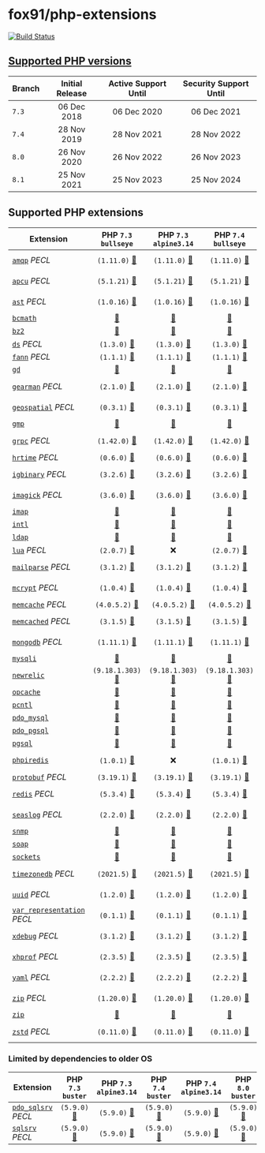 # fox91/php-extensions

[![Build Status](https://github.com/fox91/docker-php-extensions/actions/workflows/ci.yaml/badge.svg)](https://github.com/fox91/docker-php-extensions/actions/workflows/ci.yaml)

## [Supported PHP versions](https://www.php.net/supported-versions.php)

Branch | Initial Release | Active Support Until | Security Support Until
-------|:---------------:|:--------------------:|:----------------------:
`7.3` | 06 Dec 2018 | 06 Dec 2020 | 06 Dec 2021
`7.4` | 28 Nov 2019 | 28 Nov 2021 | 28 Nov 2022
`8.0` | 26 Nov 2020 | 26 Nov 2022 | 26 Nov 2023
`8.1` | 25 Nov 2021 | 25 Nov 2023 | 25 Nov 2024

## Supported PHP extensions

Extension | PHP `7.3` `bullseye` | PHP `7.3` `alpine3.14` | PHP `7.4` `bullseye` | PHP `7.4` `alpine3.14` | PHP `8.0` `bullseye` | PHP `8.0` `alpine3.14` | PHP `8.1` `bullseye` | PHP `8.1` `alpine3.14`
----------|:--------------------:|:----------------------:|:--------------------:|:----------------------:|:--------------------:|:----------------------:|:--------------------:|-----------------------:
[`amqp`](https://pecl.php.net/package/amqp) _PECL_ | `(1.11.0)` [:whale:](7.3/bullseye/pecl_amqp/Dockerfile) | `(1.11.0)` [:whale:](7.3/alpine3.14/pecl_amqp/Dockerfile) | `(1.11.0)` [:whale:](7.4/bullseye/pecl_amqp/Dockerfile) | `(1.11.0)` [:whale:](7.4/alpine3.14/pecl_amqp/Dockerfile) | `(1.11.0)` [:whale:](8.0/bullseye/pecl_amqp/Dockerfile) | `(1.11.0)` [:whale:](8.0/alpine3.14/pecl_amqp/Dockerfile) | `(1.11.0)` [:whale:](8.1/bullseye/pecl_amqp/Dockerfile) | `(1.11.0)` [:whale:](8.1/alpine3.14/pecl_amqp/Dockerfile)
[`apcu`](https://pecl.php.net/package/apcu) _PECL_ | `(5.1.21)` [:whale:](7.3/bullseye/pecl_apcu/Dockerfile) | `(5.1.21)` [:whale:](7.3/alpine3.14/pecl_apcu/Dockerfile) | `(5.1.21)` [:whale:](7.4/bullseye/pecl_apcu/Dockerfile) | `(5.1.21)` [:whale:](7.4/alpine3.14/pecl_apcu/Dockerfile) | `(5.1.21)` [:whale:](8.0/bullseye/pecl_apcu/Dockerfile) | `(5.1.21)` [:whale:](8.0/alpine3.14/pecl_apcu/Dockerfile) | `(5.1.21)` [:whale:](8.1/bullseye/pecl_apcu/Dockerfile) | `(5.1.21)` [:whale:](8.1/alpine3.14/pecl_apcu/Dockerfile)
[`ast`](https://pecl.php.net/package/ast) _PECL_ | `(1.0.16)` [:whale:](7.3/bullseye/pecl_ast/Dockerfile) | `(1.0.16)` [:whale:](7.3/alpine3.14/pecl_ast/Dockerfile) | `(1.0.16)` [:whale:](7.4/bullseye/pecl_ast/Dockerfile) | `(1.0.16)` [:whale:](7.4/alpine3.14/pecl_ast/Dockerfile) | `(1.0.16)` [:whale:](8.0/bullseye/pecl_ast/Dockerfile) | `(1.0.16)` [:whale:](8.0/alpine3.14/pecl_ast/Dockerfile) | `(1.0.16)` [:whale:](8.1/bullseye/pecl_ast/Dockerfile) | `(1.0.16)` [:whale:](8.1/alpine3.14/pecl_ast/Dockerfile)
[`bcmath`](https://php.net/bcmath) | [:whale:](7.3/bullseye/bcmath/Dockerfile) | [:whale:](7.3/alpine3.14/bcmath/Dockerfile) | [:whale:](7.4/bullseye/bcmath/Dockerfile) | [:whale:](7.4/alpine3.14/bcmath/Dockerfile) | [:whale:](8.0/bullseye/bcmath/Dockerfile) | [:whale:](8.0/alpine3.14/bcmath/Dockerfile) | [:whale:](8.1/bullseye/bcmath/Dockerfile) | [:whale:](8.1/alpine3.14/bcmath/Dockerfile)
[`bz2`](https://php.net/bz2) | [:whale:](7.3/bullseye/bz2/Dockerfile) | [:whale:](7.3/alpine3.14/bz2/Dockerfile) | [:whale:](7.4/bullseye/bz2/Dockerfile) | [:whale:](7.4/alpine3.14/bz2/Dockerfile) | [:whale:](8.0/bullseye/bz2/Dockerfile) | [:whale:](8.0/alpine3.14/bz2/Dockerfile) | [:whale:](8.1/bullseye/bz2/Dockerfile) | [:whale:](8.1/alpine3.14/bz2/Dockerfile)
[`ds`](https://pecl.php.net/package/ds) _PECL_ | `(1.3.0)` [:whale:](7.3/bullseye/pecl_ds/Dockerfile) | `(1.3.0)` [:whale:](7.3/alpine3.14/pecl_ds/Dockerfile) | `(1.3.0)` [:whale:](7.4/bullseye/pecl_ds/Dockerfile) | `(1.3.0)` [:whale:](7.4/alpine3.14/pecl_ds/Dockerfile) | `(1.3.0)` [:whale:](8.0/bullseye/pecl_ds/Dockerfile) | `(1.3.0)` [:whale:](8.0/alpine3.14/pecl_ds/Dockerfile) | :x: | :x:
[`fann`](https://pecl.php.net/package/fann) _PECL_ | `(1.1.1)` [:whale:](7.3/bullseye/pecl_fann/Dockerfile) | `(1.1.1)` [:whale:](7.3/alpine3.14/pecl_fann/Dockerfile) | `(1.1.1)` [:whale:](7.4/bullseye/pecl_fann/Dockerfile) | `(1.1.1)` [:whale:](7.4/alpine3.14/pecl_fann/Dockerfile) | `(1.2.0RC1)` [:whale:](8.0/bullseye/pecl_fann/Dockerfile) | `(1.2.0RC1)` [:whale:](8.0/alpine3.14/pecl_fann/Dockerfile) | :x: | :x:
[`gd`](https://php.net/gd) | [:whale:](7.3/bullseye/gd/Dockerfile) | [:whale:](7.3/alpine3.14/gd/Dockerfile) | [:whale:](7.4/bullseye/gd/Dockerfile) | [:whale:](7.4/alpine3.14/gd/Dockerfile) | [:whale:](8.0/bullseye/gd/Dockerfile) | [:whale:](8.0/alpine3.14/gd/Dockerfile) | [:whale:](8.1/bullseye/gd/Dockerfile) | [:whale:](8.1/alpine3.14/gd/Dockerfile)
[`gearman`](https://pecl.php.net/package/gearman) _PECL_ | `(2.1.0)` [:whale:](7.3/bullseye/pecl_gearman/Dockerfile) | `(2.1.0)` [:whale:](7.3/alpine3.14/pecl_gearman/Dockerfile) | `(2.1.0)` [:whale:](7.4/bullseye/pecl_gearman/Dockerfile) | `(2.1.0)` [:whale:](7.4/alpine3.14/pecl_gearman/Dockerfile) | `(2.1.0)` [:whale:](8.0/bullseye/pecl_gearman/Dockerfile) | `(2.1.0)` [:whale:](8.0/alpine3.14/pecl_gearman/Dockerfile) | `(2.1.0)` [:whale:](8.1/bullseye/pecl_gearman/Dockerfile) | :x:
[`geospatial`](https://pecl.php.net/package/geospatial) _PECL_ | `(0.3.1)` [:whale:](7.3/bullseye/pecl_geospatial/Dockerfile) | `(0.3.1)` [:whale:](7.3/alpine3.14/pecl_geospatial/Dockerfile) | `(0.3.1)` [:whale:](7.4/bullseye/pecl_geospatial/Dockerfile) | `(0.3.1)` [:whale:](7.4/alpine3.14/pecl_geospatial/Dockerfile) | `(0.3.1)` [:whale:](8.0/bullseye/pecl_geospatial/Dockerfile) | `(0.3.1)` [:whale:](8.0/alpine3.14/pecl_geospatial/Dockerfile) | `(0.3.1)` [:whale:](8.1/bullseye/pecl_geospatial/Dockerfile) | `(0.3.1)` [:whale:](8.1/alpine3.14/pecl_geospatial/Dockerfile)
[`gmp`](https://php.net/gmp) | [:whale:](7.3/bullseye/gmp/Dockerfile) | [:whale:](7.3/alpine3.14/gmp/Dockerfile) | [:whale:](7.4/bullseye/gmp/Dockerfile) | [:whale:](7.4/alpine3.14/gmp/Dockerfile) | [:whale:](8.0/bullseye/gmp/Dockerfile) | [:whale:](8.0/alpine3.14/gmp/Dockerfile) | [:whale:](8.1/bullseye/gmp/Dockerfile) | [:whale:](8.1/alpine3.14/gmp/Dockerfile)
[`grpc`](https://pecl.php.net/package/grpc) _PECL_ | `(1.42.0)` [:whale:](7.3/bullseye/pecl_grpc/Dockerfile) | `(1.42.0)` [:whale:](7.3/alpine3.14/pecl_grpc/Dockerfile) | `(1.42.0)` [:whale:](7.4/bullseye/pecl_grpc/Dockerfile) | `(1.42.0)` [:whale:](7.4/alpine3.14/pecl_grpc/Dockerfile) | `(1.42.0)` [:whale:](8.0/bullseye/pecl_grpc/Dockerfile) | `(1.42.0)` [:whale:](8.0/alpine3.14/pecl_grpc/Dockerfile) | `(1.42.0)` [:whale:](8.1/bullseye/pecl_grpc/Dockerfile) | `(1.42.0)` [:whale:](8.1/alpine3.14/pecl_grpc/Dockerfile)
[`hrtime`](https://pecl.php.net/package/hrtime) _PECL_ | `(0.6.0)` [:whale:](7.3/bullseye/pecl_hrtime/Dockerfile) | `(0.6.0)` [:whale:](7.3/alpine3.14/pecl_hrtime/Dockerfile) | `(0.6.0)` [:whale:](7.4/bullseye/pecl_hrtime/Dockerfile) | `(0.6.0)` [:whale:](7.4/alpine3.14/pecl_hrtime/Dockerfile) | :x: | :x: | :x: | :x: | :x: | :x:
[`igbinary`](https://pecl.php.net/package/igbinary) _PECL_ | `(3.2.6)` [:whale:](7.3/bullseye/pecl_igbinary/Dockerfile) | `(3.2.6)` [:whale:](7.3/alpine3.14/pecl_igbinary/Dockerfile) | `(3.2.6)` [:whale:](7.4/bullseye/pecl_igbinary/Dockerfile) | `(3.2.6)` [:whale:](7.4/alpine3.14/pecl_igbinary/Dockerfile) | `(3.2.6)` [:whale:](8.0/bullseye/pecl_igbinary/Dockerfile) | `(3.2.6)` [:whale:](8.0/alpine3.14/pecl_igbinary/Dockerfile) | `(3.2.6)` [:whale:](8.1/bullseye/pecl_igbinary/Dockerfile) | `(3.2.6)` [:whale:](8.1/alpine3.14/pecl_igbinary/Dockerfile)
[`imagick`](https://pecl.php.net/package/imagick) _PECL_ | `(3.6.0)` [:whale:](7.3/bullseye/pecl_imagick/Dockerfile) | `(3.6.0)` [:whale:](7.3/alpine3.14/pecl_imagick/Dockerfile) | `(3.6.0)` [:whale:](7.4/bullseye/pecl_imagick/Dockerfile) | `(3.6.0)` [:whale:](7.4/alpine3.14/pecl_imagick/Dockerfile) | `(3.6.0)` [:whale:](8.0/bullseye/pecl_imagick/Dockerfile) | `(3.6.0)` [:whale:](8.0/alpine3.14/pecl_imagick/Dockerfile) | `(3.6.0)` [:whale:](8.1/bullseye/pecl_imagick/Dockerfile) | `(3.6.0)` [:whale:](8.1/alpine3.14/pecl_imagick/Dockerfile)
[`imap`](https://php.net/imap) | [:whale:](7.3/bullseye/imap/Dockerfile) | [:whale:](7.3/alpine3.14/imap/Dockerfile) | [:whale:](7.4/bullseye/imap/Dockerfile) | [:whale:](7.4/alpine3.14/imap/Dockerfile) | [:whale:](8.0/bullseye/imap/Dockerfile) | [:whale:](8.0/alpine3.14/imap/Dockerfile) | [:whale:](8.1/bullseye/imap/Dockerfile) | :x:
[`intl`](https://php.net/intl) | [:whale:](7.3/bullseye/intl/Dockerfile) | [:whale:](7.3/alpine3.14/intl/Dockerfile) | [:whale:](7.4/bullseye/intl/Dockerfile) | [:whale:](7.4/alpine3.14/intl/Dockerfile) | [:whale:](8.0/bullseye/intl/Dockerfile) | [:whale:](8.0/alpine3.14/intl/Dockerfile) | [:whale:](8.1/bullseye/intl/Dockerfile) | [:whale:](8.1/alpine3.14/intl/Dockerfile)
[`ldap`](https://php.net/ldap) | [:whale:](7.3/bullseye/ldap/Dockerfile) | [:whale:](7.3/alpine3.14/ldap/Dockerfile) | [:whale:](7.4/bullseye/ldap/Dockerfile) | [:whale:](7.4/alpine3.14/ldap/Dockerfile) | [:whale:](8.0/bullseye/ldap/Dockerfile) | [:whale:](8.0/alpine3.14/ldap/Dockerfile) | [:whale:](8.1/bullseye/ldap/Dockerfile) | [:whale:](8.1/alpine3.14/ldap/Dockerfile)
[`lua`](https://pecl.php.net/package/lua) _PECL_ | `(2.0.7)` [:whale:](7.3/bullseye/pecl_lua/Dockerfile) | :x: | `(2.0.7)` [:whale:](7.4/bullseye/pecl_lua/Dockerfile) | :x: | :x: | :x: | :x: | :x:
[`mailparse`](https://pecl.php.net/package/mailparse) _PECL_ | `(3.1.2)` [:whale:](7.3/bullseye/pecl_mailparse/Dockerfile) | `(3.1.2)` [:whale:](7.3/alpine3.14/pecl_mailparse/Dockerfile) | `(3.1.2)` [:whale:](7.4/bullseye/pecl_mailparse/Dockerfile) | `(3.1.2)` [:whale:](7.4/alpine3.14/pecl_mailparse/Dockerfile) | `(3.1.2)` [:whale:](8.0/bullseye/pecl_mailparse/Dockerfile) | `(3.1.2)` [:whale:](8.0/alpine3.14/pecl_mailparse/Dockerfile) | `(3.1.2)` [:whale:](8.1/bullseye/pecl_mailparse/Dockerfile) | `(3.1.2)` [:whale:](8.1/alpine3.14/pecl_mailparse/Dockerfile)
[`mcrypt`](https://pecl.php.net/package/mcrypt) _PECL_ | `(1.0.4)` [:whale:](7.3/bullseye/pecl_mcrypt/Dockerfile) | `(1.0.4)` [:whale:](7.3/alpine3.14/pecl_mcrypt/Dockerfile) | `(1.0.4)` [:whale:](7.4/bullseye/pecl_mcrypt/Dockerfile) | `(1.0.4)` [:whale:](7.4/alpine3.14/pecl_mcrypt/Dockerfile) | `(1.0.4)` [:whale:](8.0/bullseye/pecl_mcrypt/Dockerfile) | `(1.0.4)` [:whale:](8.0/alpine3.14/pecl_mcrypt/Dockerfile) | `(1.0.4)` [:whale:](8.1/bullseye/pecl_mcrypt/Dockerfile) | `(1.0.4)` [:whale:](8.1/alpine3.14/pecl_mcrypt/Dockerfile)
[`memcache`](https://pecl.php.net/package/memcache) _PECL_ | `(4.0.5.2)` [:whale:](7.3/bullseye/pecl_memcache/Dockerfile) | `(4.0.5.2)` [:whale:](7.3/alpine3.14/pecl_memcache/Dockerfile) | `(4.0.5.2)` [:whale:](7.4/bullseye/pecl_memcache/Dockerfile) | `(4.0.5.2)` [:whale:](7.4/alpine3.14/pecl_memcache/Dockerfile) | `(8.0)` [:whale:](8.0/bullseye/pecl_memcache/Dockerfile) | `(8.0)` [:whale:](8.0/alpine3.14/pecl_memcache/Dockerfile) | `(8.0)` [:whale:](8.1/bullseye/pecl_memcache/Dockerfile) | `(8.0)` [:whale:](8.1/alpine3.14/pecl_memcache/Dockerfile)
[`memcached`](https://pecl.php.net/package/memcached) _PECL_ | `(3.1.5)` [:whale:](7.3/bullseye/pecl_memcached/Dockerfile) | `(3.1.5)` [:whale:](7.3/alpine3.14/pecl_memcached/Dockerfile) | `(3.1.5)` [:whale:](7.4/bullseye/pecl_memcached/Dockerfile) | `(3.1.5)` [:whale:](7.4/alpine3.14/pecl_memcached/Dockerfile) | `(3.1.5)` [:whale:](8.0/bullseye/pecl_memcached/Dockerfile) | `(3.1.5)` [:whale:](8.0/alpine3.14/pecl_memcached/Dockerfile) | `(3.1.5)` [:whale:](8.1/bullseye/pecl_memcached/Dockerfile) | `(3.1.5)` [:whale:](8.1/alpine3.14/pecl_memcached/Dockerfile)
[`mongodb`](https://pecl.php.net/package/mongodb) _PECL_ | `(1.11.1)` [:whale:](7.3/bullseye/pecl_mongodb/Dockerfile) | `(1.11.1)` [:whale:](7.3/alpine3.14/pecl_mongodb/Dockerfile) | `(1.11.1)` [:whale:](7.4/bullseye/pecl_mongodb/Dockerfile) | `(1.11.1)` [:whale:](7.4/alpine3.14/pecl_mongodb/Dockerfile) | `(1.11.1)` [:whale:](8.0/bullseye/pecl_mongodb/Dockerfile) | `(1.11.1)` [:whale:](8.0/alpine3.14/pecl_mongodb/Dockerfile) | `(1.11.1)` [:whale:](8.1/bullseye/pecl_mongodb/Dockerfile) | `(1.11.1)` [:whale:](8.1/alpine3.14/pecl_mongodb/Dockerfile)
[`mysqli`](https://php.net/mysqli) | [:whale:](7.3/bullseye/mysqli/Dockerfile) | [:whale:](7.3/alpine3.14/mysqli/Dockerfile) | [:whale:](7.4/bullseye/mysqli/Dockerfile) | [:whale:](7.4/alpine3.14/mysqli/Dockerfile) | [:whale:](8.0/bullseye/mysqli/Dockerfile) | [:whale:](8.0/alpine3.14/mysqli/Dockerfile) | [:whale:](8.1/bullseye/mysqli/Dockerfile) | [:whale:](8.1/alpine3.14/mysqli/Dockerfile)
[`newrelic`](https://docs.newrelic.com/docs/apm/agents/php-agent/) | `(9.18.1.303)` [:whale:](7.3/bullseye/newrelic/Dockerfile) | `(9.18.1.303)` [:whale:](7.3/alpine3.14/newrelic/Dockerfile) | `(9.18.1.303)` [:whale:](7.4/bullseye/newrelic/Dockerfile) | `(9.18.1.303)` [:whale:](7.4/alpine3.14/newrelic/Dockerfile) | `(9.18.1.303)` [:whale:](8.0/bullseye/newrelic/Dockerfile) | `(9.18.1.303)` [:whale:](8.0/alpine3.14/newrelic/Dockerfile) | :x: | :x:
[`opcache`](https://php.net/opcache) | [:whale:](7.3/bullseye/opcache/Dockerfile) | [:whale:](7.3/alpine3.14/opcache/Dockerfile) | [:whale:](7.4/bullseye/opcache/Dockerfile) | [:whale:](7.4/alpine3.14/opcache/Dockerfile) | [:whale:](8.0/bullseye/opcache/Dockerfile) | [:whale:](8.0/alpine3.14/opcache/Dockerfile) | [:whale:](8.1/bullseye/opcache/Dockerfile) | [:whale:](8.1/alpine3.14/opcache/Dockerfile)
[`pcntl`](https://php.net/pcntl) | [:whale:](7.3/bullseye/pcntl/Dockerfile) | [:whale:](7.3/alpine3.14/pcntl/Dockerfile) | [:whale:](7.4/bullseye/pcntl/Dockerfile) | [:whale:](7.4/alpine3.14/pcntl/Dockerfile) | [:whale:](8.0/bullseye/pcntl/Dockerfile) | [:whale:](8.0/alpine3.14/pcntl/Dockerfile) | [:whale:](8.1/bullseye/pcntl/Dockerfile) | [:whale:](8.1/alpine3.14/pcntl/Dockerfile)
[`pdo_mysql`](https://php.net/pdo_mysql) | [:whale:](7.3/bullseye/pdo_mysql/Dockerfile) | [:whale:](7.3/alpine3.14/pdo_mysql/Dockerfile) | [:whale:](7.4/bullseye/pdo_mysql/Dockerfile) | [:whale:](7.4/alpine3.14/pdo_mysql/Dockerfile) | [:whale:](8.0/bullseye/pdo_mysql/Dockerfile) | [:whale:](8.0/alpine3.14/pdo_mysql/Dockerfile) | [:whale:](8.1/bullseye/pdo_mysql/Dockerfile) | [:whale:](8.1/alpine3.14/pdo_mysql/Dockerfile)
[`pdo_pgsql`](https://php.net/pdo_pgsql) | [:whale:](7.3/bullseye/pdo_pgsql/Dockerfile) | [:whale:](7.3/alpine3.14/pdo_pgsql/Dockerfile) | [:whale:](7.4/bullseye/pdo_pgsql/Dockerfile) | [:whale:](7.4/alpine3.14/pdo_pgsql/Dockerfile) | [:whale:](8.0/bullseye/pdo_pgsql/Dockerfile) | [:whale:](8.0/alpine3.14/pdo_pgsql/Dockerfile) | [:whale:](8.1/bullseye/pdo_pgsql/Dockerfile) | [:whale:](8.1/alpine3.14/pdo_pgsql/Dockerfile)
[`pgsql`](https://php.net/pgsql) | [:whale:](7.3/bullseye/pgsql/Dockerfile) | [:whale:](7.3/alpine3.14/pgsql/Dockerfile) | [:whale:](7.4/bullseye/pgsql/Dockerfile) | [:whale:](7.4/alpine3.14/pgsql/Dockerfile) | [:whale:](8.0/bullseye/pgsql/Dockerfile) | [:whale:](8.0/alpine3.14/pgsql/Dockerfile) | [:whale:](8.1/bullseye/pgsql/Dockerfile) | [:whale:](8.1/alpine3.14/pgsql/Dockerfile)
[`phpiredis`](https://github.com/nrk/phpiredis) | `(1.0.1)` [:whale:](7.3/bullseye/phpiredis/Dockerfile) | :x: | `(1.0.1)` [:whale:](7.4/bullseye/phpiredis/Dockerfile) | :x: | `(1.0.1)` [:whale:](8.0/bullseye/phpiredis/Dockerfile) | :x: | `(1.0.1)` [:whale:](8.1/bullseye/phpiredis/Dockerfile) | :x:
[`protobuf`](https://pecl.php.net/package/protobuf) _PECL_ | `(3.19.1)` [:whale:](7.3/bullseye/pecl_protobuf/Dockerfile) | `(3.19.1)` [:whale:](7.3/alpine3.14/pecl_protobuf/Dockerfile) | `(3.19.1)` [:whale:](7.4/bullseye/pecl_protobuf/Dockerfile) | `(3.19.1)` [:whale:](7.4/alpine3.14/pecl_protobuf/Dockerfile) | `(3.19.1)` [:whale:](8.0/bullseye/pecl_protobuf/Dockerfile) | `(3.19.1)` [:whale:](8.0/alpine3.14/pecl_protobuf/Dockerfile) | :x: | :x:
[`redis`](https://pecl.php.net/package/redis) _PECL_ | `(5.3.4)` [:whale:](7.3/bullseye/pecl_redis/Dockerfile) | `(5.3.4)` [:whale:](7.3/alpine3.14/pecl_redis/Dockerfile) | `(5.3.4)` [:whale:](7.4/bullseye/pecl_redis/Dockerfile) | `(5.3.4)` [:whale:](7.4/alpine3.14/pecl_redis/Dockerfile) | `(5.3.4)` [:whale:](8.0/bullseye/pecl_redis/Dockerfile) | `(5.3.4)` [:whale:](8.0/alpine3.14/pecl_redis/Dockerfile) | `(5.3.4)` [:whale:](8.1/bullseye/pecl_redis/Dockerfile) | `(5.3.4)` [:whale:](8.1/alpine3.14/pecl_redis/Dockerfile)
[`seaslog`](https://pecl.php.net/package/seaslog) _PECL_ | `(2.2.0)` [:whale:](7.3/bullseye/pecl_seaslog/Dockerfile) | `(2.2.0)` [:whale:](7.3/alpine3.14/pecl_seaslog/Dockerfile) | `(2.2.0)` [:whale:](7.4/bullseye/pecl_seaslog/Dockerfile) | `(2.2.0)` [:whale:](7.4/alpine3.14/pecl_seaslog/Dockerfile) | `(2.2.0)` [:whale:](8.0/bullseye/pecl_seaslog/Dockerfile) | `(2.2.0)` [:whale:](8.0/alpine3.14/pecl_seaslog/Dockerfile) | `(2.2.0)` [:whale:](8.1/bullseye/pecl_seaslog/Dockerfile) | `(2.2.0)` [:whale:](8.1/alpine3.14/pecl_seaslog/Dockerfile)
[`snmp`](https://php.net/snmp) | [:whale:](7.3/bullseye/snmp/Dockerfile) | [:whale:](7.3/alpine3.14/snmp/Dockerfile) | [:whale:](7.4/bullseye/snmp/Dockerfile) | [:whale:](7.4/alpine3.14/snmp/Dockerfile) | [:whale:](8.0/bullseye/snmp/Dockerfile) | [:whale:](8.0/alpine3.14/snmp/Dockerfile) | [:whale:](8.1/bullseye/snmp/Dockerfile) | [:whale:](8.1/alpine3.14/snmp/Dockerfile)
[`soap`](https://php.net/soap) | [:whale:](7.3/bullseye/soap/Dockerfile) | [:whale:](7.3/alpine3.14/soap/Dockerfile) | [:whale:](7.4/bullseye/soap/Dockerfile) | [:whale:](7.4/alpine3.14/soap/Dockerfile) | [:whale:](8.0/bullseye/soap/Dockerfile) | [:whale:](8.0/alpine3.14/soap/Dockerfile) | [:whale:](8.1/bullseye/soap/Dockerfile) | [:whale:](8.1/alpine3.14/soap/Dockerfile)
[`sockets`](https://php.net/sockets) | [:whale:](7.3/bullseye/sockets/Dockerfile) | [:whale:](7.3/alpine3.14/sockets/Dockerfile) | [:whale:](7.4/bullseye/sockets/Dockerfile) | [:whale:](7.4/alpine3.14/sockets/Dockerfile) | [:whale:](8.0/bullseye/sockets/Dockerfile) | [:whale:](8.0/alpine3.14/sockets/Dockerfile) | [:whale:](8.1/bullseye/sockets/Dockerfile) | [:whale:](8.1/alpine3.14/sockets/Dockerfile)
[`timezonedb`](https://pecl.php.net/package/timezonedb) _PECL_ | `(2021.5)` [:whale:](7.3/bullseye/pecl_timezonedb/Dockerfile) | `(2021.5)` [:whale:](7.3/alpine3.14/pecl_timezonedb/Dockerfile) | `(2021.5)` [:whale:](7.4/bullseye/pecl_timezonedb/Dockerfile) | `(2021.5)` [:whale:](7.4/alpine3.14/pecl_timezonedb/Dockerfile) | `(2021.5)` [:whale:](8.0/bullseye/pecl_timezonedb/Dockerfile) | `(2021.5)` [:whale:](8.0/alpine3.14/pecl_timezonedb/Dockerfile) | `(2021.5)` [:whale:](8.1/bullseye/pecl_timezonedb/Dockerfile) | `(2021.5)` [:whale:](8.1/alpine3.14/pecl_timezonedb/Dockerfile)
[`uuid`](https://pecl.php.net/package/uuid) _PECL_ | `(1.2.0)` [:whale:](7.3/bullseye/pecl_uuid/Dockerfile) | `(1.2.0)` [:whale:](7.3/alpine3.14/pecl_uuid/Dockerfile) | `(1.2.0)` [:whale:](7.4/bullseye/pecl_uuid/Dockerfile) | `(1.2.0)` [:whale:](7.4/alpine3.14/pecl_uuid/Dockerfile) | `(1.2.0)` [:whale:](8.0/bullseye/pecl_uuid/Dockerfile) | `(1.2.0)` [:whale:](8.0/alpine3.14/pecl_uuid/Dockerfile) | `(1.2.0)` [:whale:](8.1/bullseye/pecl_uuid/Dockerfile) | `(1.2.0)` [:whale:](8.1/alpine3.14/pecl_uuid/Dockerfile)
[`var_representation`](https://pecl.php.net/package/var_representation) _PECL_ | `(0.1.1)` [:whale:](7.3/bullseye/pecl_var_representation/Dockerfile) | `(0.1.1)` [:whale:](7.3/alpine3.14/pecl_var_representation/Dockerfile) | `(0.1.1)` [:whale:](7.4/bullseye/pecl_var_representation/Dockerfile) | `(0.1.1)` [:whale:](7.4/alpine3.14/pecl_var_representation/Dockerfile) | `(0.1.1)` [:whale:](8.0/bullseye/pecl_var_representation/Dockerfile) | `(0.1.1)` [:whale:](8.0/alpine3.14/pecl_var_representation/Dockerfile) | `(0.1.1)` [:whale:](8.1/bullseye/pecl_var_representation/Dockerfile) | `(0.1.1)` [:whale:](8.1/alpine3.14/pecl_var_representation/Dockerfile)
[`xdebug`](https://pecl.php.net/package/xdebug) _PECL_ | `(3.1.2)` [:whale:](7.3/bullseye/pecl_xdebug/Dockerfile) | `(3.1.2)` [:whale:](7.3/alpine3.14/pecl_xdebug/Dockerfile) | `(3.1.2)` [:whale:](7.4/bullseye/pecl_xdebug/Dockerfile) | `(3.1.2)` [:whale:](7.4/alpine3.14/pecl_xdebug/Dockerfile) | `(3.1.2)` [:whale:](8.0/bullseye/pecl_xdebug/Dockerfile) | `(3.1.2)` [:whale:](8.0/alpine3.14/pecl_xdebug/Dockerfile) | `(3.1.2)` [:whale:](8.1/bullseye/pecl_xdebug/Dockerfile) | `(3.1.2)` [:whale:](8.1/alpine3.14/pecl_xdebug/Dockerfile)
[`xhprof`](https://pecl.php.net/package/xhprof) _PECL_ | `(2.3.5)` [:whale:](7.3/bullseye/pecl_xhprof/Dockerfile) | `(2.3.5)` [:whale:](7.3/alpine3.14/pecl_xhprof/Dockerfile) | `(2.3.5)` [:whale:](7.4/bullseye/pecl_xhprof/Dockerfile) | `(2.3.5)` [:whale:](7.4/alpine3.14/pecl_xhprof/Dockerfile) | `(2.3.5)` [:whale:](8.0/bullseye/pecl_xhprof/Dockerfile) | `(2.3.5)` [:whale:](8.0/alpine3.14/pecl_xhprof/Dockerfile) | `(2.3.5)` [:whale:](8.1/bullseye/pecl_xhprof/Dockerfile) | `(2.3.5)` [:whale:](8.1/alpine3.14/pecl_xhprof/Dockerfile)
[`yaml`](https://pecl.php.net/package/yaml) _PECL_ | `(2.2.2)` [:whale:](7.3/bullseye/pecl_yaml/Dockerfile) | `(2.2.2)` [:whale:](7.3/alpine3.14/pecl_yaml/Dockerfile) | `(2.2.2)` [:whale:](7.4/bullseye/pecl_yaml/Dockerfile) | `(2.2.2)` [:whale:](7.4/alpine3.14/pecl_yaml/Dockerfile) | `(2.2.2)` [:whale:](8.0/bullseye/pecl_yaml/Dockerfile) | `(2.2.2)` [:whale:](8.0/alpine3.14/pecl_yaml/Dockerfile) | `(2.2.2)` [:whale:](8.1/bullseye/pecl_yaml/Dockerfile) | `(2.2.2)` [:whale:](8.1/alpine3.14/pecl_yaml/Dockerfile)
[`zip`](https://pecl.php.net/package/zip) _PECL_ | `(1.20.0)` [:whale:](7.3/bullseye/pecl_zip/Dockerfile) | `(1.20.0)` [:whale:](7.3/alpine3.14/pecl_zip/Dockerfile) | `(1.20.0)` [:whale:](7.4/bullseye/pecl_zip/Dockerfile) | `(1.20.0)` [:whale:](7.4/alpine3.14/pecl_zip/Dockerfile) | `(1.20.0)` [:whale:](8.0/bullseye/pecl_zip/Dockerfile) | `(1.20.0)` [:whale:](8.0/alpine3.14/pecl_zip/Dockerfile) | `(1.20.0)` [:whale:](8.1/bullseye/pecl_zip/Dockerfile) | `(1.20.0)` [:whale:](8.1/alpine3.14/pecl_zip/Dockerfile)
[`zip`](https://php.net/zip) | [:whale:](7.3/bullseye/zip/Dockerfile) | [:whale:](7.3/alpine3.14/zip/Dockerfile) | [:whale:](7.4/bullseye/zip/Dockerfile) | [:whale:](7.4/alpine3.14/zip/Dockerfile) | [:whale:](8.0/bullseye/zip/Dockerfile) | [:whale:](8.0/alpine3.14/zip/Dockerfile) | [:whale:](8.1/bullseye/zip/Dockerfile) | [:whale:](8.1/alpine3.14/zip/Dockerfile)
[`zstd`](https://pecl.php.net/package/zstd) _PECL_ | `(0.11.0)` [:whale:](7.3/bullseye/pecl_zstd/Dockerfile) | `(0.11.0)` [:whale:](7.3/alpine3.14/pecl_zstd/Dockerfile) | `(0.11.0)` [:whale:](7.4/bullseye/pecl_zstd/Dockerfile) | `(0.11.0)` [:whale:](7.4/alpine3.14/pecl_zstd/Dockerfile) | `(0.11.0)` [:whale:](8.0/bullseye/pecl_zstd/Dockerfile) | `(0.11.0)` [:whale:](8.0/alpine3.14/pecl_zstd/Dockerfile) | `(0.11.0)` [:whale:](8.1/bullseye/pecl_zstd/Dockerfile) | `(0.11.0)` [:whale:](8.1/alpine3.14/pecl_zstd/Dockerfile)

### Limited by dependencies to older OS

Extension | PHP `7.3` `buster` | PHP `7.3` `alpine3.14` | PHP `7.4` `buster` | PHP `7.4` `alpine3.14` | PHP `8.0` `buster` | PHP `8.0` `alpine3.14` | PHP `8.1` `buster` | PHP `8.1` `alpine3.14`
----------|:------------------:|:----------------------:|:------------------:|:----------------------:|:------------------:|:----------------------:|:---------------------:|:-------------------------:
[`pdo_sqlsrv`](https://pecl.php.net/package/pdo_sqlsrv) _PECL_ | `(5.9.0)` [:whale:](7.3/buster/pecl_pdo_sqlsrv/Dockerfile) | `(5.9.0)` [:whale:](7.3/alpine3.14/pecl_pdo_sqlsrv/Dockerfile) | `(5.9.0)` [:whale:](7.4/buster/pecl_pdo_sqlsrv/Dockerfile) | `(5.9.0)` [:whale:](7.4/alpine3.14/pecl_pdo_sqlsrv/Dockerfile) | `(5.9.0)` [:whale:](8.0/buster/pecl_pdo_sqlsrv/Dockerfile) | `(5.9.0)` [:whale:](8.0/alpine3.14/pecl_pdo_sqlsrv/Dockerfile) | `(5.10.0beta2)` [:whale:](8.1/buster/pecl_pdo_sqlsrv/Dockerfile) | `(5.10.0beta2)` [:whale:](8.1/alpine3.14/pecl_pdo_sqlsrv/Dockerfile)
[`sqlsrv`](https://pecl.php.net/package/sqlsrv) _PECL_ | `(5.9.0)` [:whale:](7.3/buster/pecl_sqlsrv/Dockerfile) | `(5.9.0)` [:whale:](7.3/alpine3.14/pecl_sqlsrv/Dockerfile) | `(5.9.0)` [:whale:](7.4/buster/pecl_sqlsrv/Dockerfile) | `(5.9.0)` [:whale:](7.4/alpine3.14/pecl_sqlsrv/Dockerfile) | `(5.9.0)` [:whale:](8.0/buster/pecl_sqlsrv/Dockerfile) | `(5.9.0)` [:whale:](8.0/alpine3.14/pecl_sqlsrv/Dockerfile) | `(5.10.0beta2)` [:whale:](8.1/buster/pecl_sqlsrv/Dockerfile) | `(5.10.0beta2)` [:whale:](8.1/alpine3.14/pecl_sqlsrv/Dockerfile)
